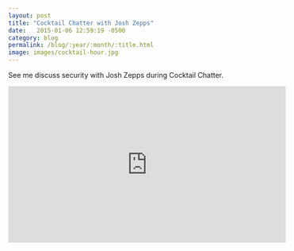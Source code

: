```yaml
---
layout: post
title: "Cocktail Chatter with Josh Zepps"
date:   2015-01-06 12:59:19 -0500
category: blog
permalink: /blog/:year/:month/:title.html
image: images/cocktail-hour.jpg
---
```


See me discuss security with Josh Zepps during Cocktail Chatter.


<iframe width="560" height="315" src="https://www.youtube.com/embed/1KqnWVDUziY" frameborder="0" allowfullscreen></iframe>
